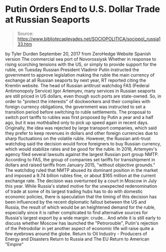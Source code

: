 # Putin Orders End to U.S. Dollar Trade at Russian Seaports

> Source: https://www.bibliotecapleyades.net/SOCIOPOLITICA/sociopol_russia133.htm

by Tyler Durden September 20, 2017
from ZeroHedge Website
Spanish version
The commercial sea port
of Novorossiysk
Whether in response to rising scorching tensions with the US, or simply to provide support for the ruble, on Tuesday Russian President Vladimir Putin instructed the government to approve legislation making the ruble the main currency of exchange at all Russian seaports by next year, RT reported citing the Kremlin website. The head of Russian antitrust watchdog FAS (Federal Antimonopoly Service) Igor Artemyev, many services in Russian seaports are still priced in US dollars, even though such ports are state-owned.
So, in order to "protect the interests" of dockworkers and their complies with foreign currency obligations, the government was instructed to set a transition period before switching to ruble settlements.
The proposal to switch port tariffs to rubles was first proposed by Putin a year and a half ago, but it was mothballed only to pick up speed again in recent days. Originally, the idea was rejected by large transport companies, which said they prefer to keep revenues in dollars and other foreign currencies due to sharp fluctuations on the volatile ruble.
However, the Russian anti-trust watchdog said the decision would force foreigners to buy Russian currency, which would stabilize rates and be good for the ruble. In 2016, Artemyev's agency filed several lawsuits against the largest Russian port group NMTP. According to FAS, the group of companies set tariffs for transshipment in dollars and raised tariffs from January 2015,
"without objective grounds."
The watchdog ruled that NMTP abused its dominant position in the market and imposed a 9.74 billion rubles fine, or about $165 million at the current exchange rate.
The decision was overturned by a court in Moscow in July this year. While Russia's stated motive for the unexpected redenomination of trade at some of its largest trading hubs has to do with domestic economic policies, there is speculation that the timing of this decision has been influenced by the recent diplomatic fallout between the US and Russia, the result of which would be an heightened demand for the ruble, especially since it is rather complicated to find alternative sources for Russia's largest export by a wide margin:
crude...
And while it is still early to discuss whether Moscow has launched the "Petrorouble", Putin's rejection of the Petrodollar in yet another aspect of economic life will raise quite a few eyebrows around the globe.
Return to Oil Industry - Producers of Energy and Disasters
Return to Russia and The EU
Return to American "Empire"

